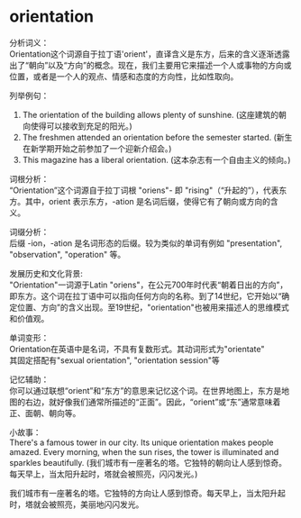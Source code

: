 # orientation

分析词义：  
Orientation这个词源自于拉丁语'orient'，直译含义是东方，后来的含义逐渐透露出了“朝向”以及“方向”的概念。现在，我们主要用它来描述一个人或事物的方向或位置，或者是一个人的观点、情感和态度的方向性，比如性取向。

  

列举例句：

  

1.  The orientation of the building allows plenty of sunshine. (这座建筑的朝向使得可以接收到充足的阳光。)
2.  The freshmen attended an orientation before the semester started. (新生在新学期开始之前参加了一个迎新介绍会。)
3.  This magazine has a liberal orientation. (这本杂志有一个自由主义的倾向。)

  

词根分析：  
“Orientation”这个词源自于拉丁词根 "oriens"- 即 "rising"（“升起的”），代表东方。其中，orient 表示东方，-ation 是名词后缀，使得它有了朝向或方向的含义。

  

词缀分析：  
后缀 -ion，-ation 是名词形态的后缀。较为类似的单词有例如 "presentation", "observation", "operation" 等。

  

发展历史和文化背景:  
"Orientation"一词源于Latin "oriens"，在公元700年时代表“朝着日出的方向”，即东方。这个词在拉丁语中可以指向任何方向的名称。到了14世纪，它开始以“确定位置、方向”的含义出现。至19世纪，"orientation"也被用来描述人的思维模式和价值观。

  

单词变形：  
Orientation在英语中是名词，不具有复数形式。其动词形式为"orientate"  
其固定搭配有"sexual orientation", "orientation session"等

  

记忆辅助：  
你可以通过联想“orient”和“东方”的意思来记忆这个词。在世界地图上，东方是地图的右边，就好像我们通常所描述的“正面”。因此，“orient”或“东”通常意味着正、面朝、朝向等。

  

小故事：  
There's a famous tower in our city. Its unique orientation makes people amazed. Every morning, when the sun rises, the tower is illuminated and sparkles beautifully. (我们城市有一座著名的塔。它独特的朝向让人感到惊奇。每天早上，当太阳升起时，塔就会被照亮，闪闪发光。)

  

我们城市有一座著名的塔。它独特的方向让人感到惊奇。每天早上，当太阳升起时，塔就会被照亮，美丽地闪闪发光。
